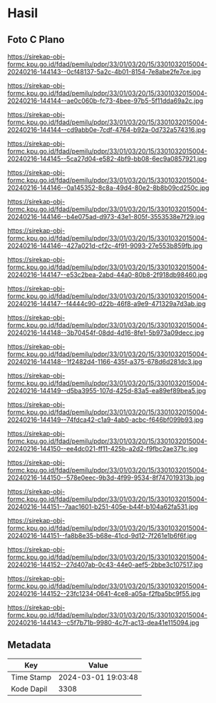 # Hasil

## Foto C Plano

https://sirekap-obj-formc.kpu.go.id/fdad/pemilu/pdpr/33/01/03/20/15/3301032015004-20240216-144143--0cf48137-5a2c-4b01-8154-7e8abe2fe7ce.jpg

https://sirekap-obj-formc.kpu.go.id/fdad/pemilu/pdpr/33/01/03/20/15/3301032015004-20240216-144144--ae0c060b-fc73-4bee-97b5-5f11dda69a2c.jpg

https://sirekap-obj-formc.kpu.go.id/fdad/pemilu/pdpr/33/01/03/20/15/3301032015004-20240216-144144--cd9abb0e-7cdf-4764-b92a-0d732a574316.jpg

https://sirekap-obj-formc.kpu.go.id/fdad/pemilu/pdpr/33/01/03/20/15/3301032015004-20240216-144145--5ca27d04-e582-4bf9-bb08-6ec9a0857921.jpg

https://sirekap-obj-formc.kpu.go.id/fdad/pemilu/pdpr/33/01/03/20/15/3301032015004-20240216-144146--0a145352-8c8a-49d4-80e2-8b8b09cd250c.jpg

https://sirekap-obj-formc.kpu.go.id/fdad/pemilu/pdpr/33/01/03/20/15/3301032015004-20240216-144146--b4e075ad-d973-43e1-805f-3553538e7f29.jpg

https://sirekap-obj-formc.kpu.go.id/fdad/pemilu/pdpr/33/01/03/20/15/3301032015004-20240216-144146--427a021d-cf2c-4f91-9093-27e553b859fb.jpg

https://sirekap-obj-formc.kpu.go.id/fdad/pemilu/pdpr/33/01/03/20/15/3301032015004-20240216-144147--e53c2bea-2abd-44a0-80b8-2f918db98460.jpg

https://sirekap-obj-formc.kpu.go.id/fdad/pemilu/pdpr/33/01/03/20/15/3301032015004-20240216-144147--f4444c90-d22b-46f8-a9e9-471329a7d3ab.jpg

https://sirekap-obj-formc.kpu.go.id/fdad/pemilu/pdpr/33/01/03/20/15/3301032015004-20240216-144148--3b70454f-08dd-4d16-8fe1-5b973a09decc.jpg

https://sirekap-obj-formc.kpu.go.id/fdad/pemilu/pdpr/33/01/03/20/15/3301032015004-20240216-144148--1f2482d4-1166-435f-a375-678d6d281dc3.jpg

https://sirekap-obj-formc.kpu.go.id/fdad/pemilu/pdpr/33/01/03/20/15/3301032015004-20240216-144149--d5ba3955-107d-425d-83a5-ea89ef89bea5.jpg

https://sirekap-obj-formc.kpu.go.id/fdad/pemilu/pdpr/33/01/03/20/15/3301032015004-20240216-144149--74fdca42-c1a9-4ab0-acbc-f646bf099b93.jpg

https://sirekap-obj-formc.kpu.go.id/fdad/pemilu/pdpr/33/01/03/20/15/3301032015004-20240216-144150--ee4dc021-ff11-425b-a2d2-f9fbc2ae371c.jpg

https://sirekap-obj-formc.kpu.go.id/fdad/pemilu/pdpr/33/01/03/20/15/3301032015004-20240216-144150--578e0eec-9b3d-4f99-9534-8f747019313b.jpg

https://sirekap-obj-formc.kpu.go.id/fdad/pemilu/pdpr/33/01/03/20/15/3301032015004-20240216-144151--7aac1601-b251-405e-b44f-b104a62fa531.jpg

https://sirekap-obj-formc.kpu.go.id/fdad/pemilu/pdpr/33/01/03/20/15/3301032015004-20240216-144151--fa8b8e35-b68e-41cd-9d12-7f261e1b6f6f.jpg

https://sirekap-obj-formc.kpu.go.id/fdad/pemilu/pdpr/33/01/03/20/15/3301032015004-20240216-144152--27d407ab-0c43-44e0-aef5-2bbe3c107517.jpg

https://sirekap-obj-formc.kpu.go.id/fdad/pemilu/pdpr/33/01/03/20/15/3301032015004-20240216-144152--23fc1234-0641-4ce8-a05a-f2fba5bc9f55.jpg

https://sirekap-obj-formc.kpu.go.id/fdad/pemilu/pdpr/33/01/03/20/15/3301032015004-20240216-144143--c5f7b71b-9980-4c7f-ac13-dea41e115094.jpg


## Metadata

| Key        | Value               |
| ---------- | ------------------- |
| Time Stamp | 2024-03-01 19:03:48 |
| Kode Dapil | 3308                |




